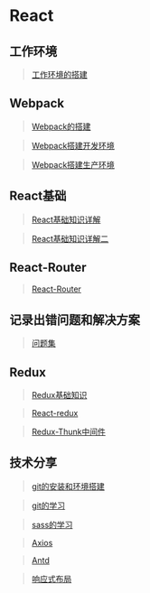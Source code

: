 # React

## 工作环境

>[工作环境的搭建](./md/React专题/工作环境的搭建.md)

## Webpack

>[Webpack的搭建](./md/Webpack专题/Webpack的搭建.md)

>[Webpack搭建开发环境](./md/Webpack专题/Webpack搭建开发环境.md)

>[Webpack搭建生产环境](./md/Webpack专题/Webpack搭建生产环境.md)

## React基础

>[React基础知识详解](./md/React专题/React基础知识详解.md)

>[React基础知识详解二](md/React专题/React基础知识详解二.md)


## React-Router 

>[React-Router](md/React专题/React-Router.md)

## 记录出错问题和解决方案

>[问题集](md/日常出错问题记录/README.md)


## Redux

>[Redux基础知识](./md/React专题/Redux基础知识.md)

>[React-redux](./md/React专题/React-redux.md)

>[Redux-Thunk中间件](./md/React专题/Redux-Thunk中间件.md)



## 技术分享

>[git的安装和环境搭建](./md/技术分享/git的安装和环境搭建.md)

>[git的学习](./md/技术分享/git的学习.md)

>[sass的学习](./md/技术分享/sass的学习.md)

>[Axios](./md/技术分享/Axios.md)

>[Antd](./md/技术分享/Antd.md)

>[响应式布局](./md/技术分享/响应式布局.md)
